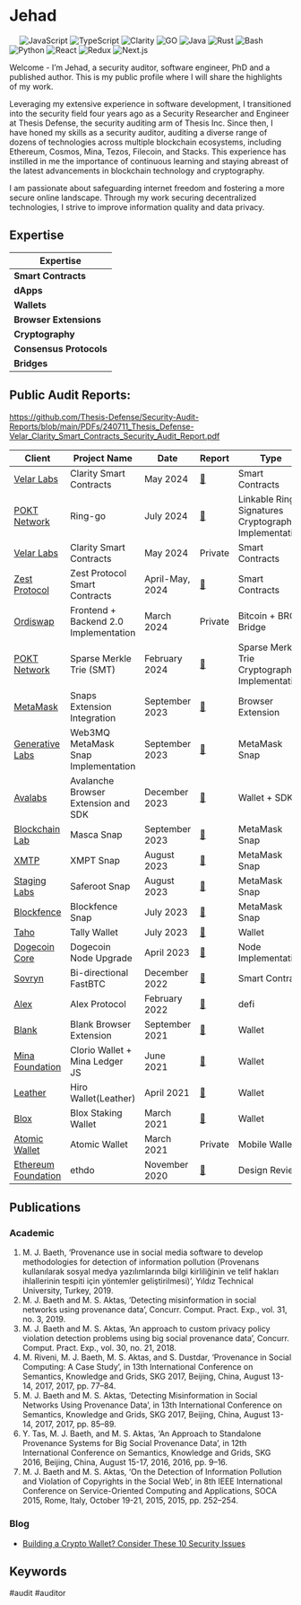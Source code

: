 
# Jehad 
&emsp;
![JavaScript](https://img.shields.io/badge/-JavaScript-000?&logo=JavaScript)
![TypeScript](https://img.shields.io/badge/-TypeScript-000?&logo=TypeScript&logoColor=007ACC)
![Clarity](https://img.shields.io/badge/Clarity-F46D01)
![GO](https://img.shields.io/badge/-GO-000?&logo=Go)
![Java](https://img.shields.io/badge/Java-ED8B00?logo=openjdk&logoColor=white)
![Rust](https://img.shields.io/badge/-Rust-000?&logo=Rust)
![Bash](https://img.shields.io/badge/-Bash-000?&logo=GNU-Bash)
![Python](https://img.shields.io/badge/-Python-000?&logo=Python)
![React](https://img.shields.io/badge/-React-000?&logo=React)
![Redux](https://img.shields.io/badge/-Redux-000?&logo=Redux)
![Next.js](https://img.shields.io/badge/-Next.js-000?&logo=Next.js)

Welcome - I’m Jehad, a security auditor, software engineer, PhD and a published author. This is my public profile where I will share the highlights of my work. 

Leveraging my extensive experience in software development, I transitioned into the security field four years ago as a Security Researcher and Engineer at Thesis Defense, the security auditing arm of Thesis Inc.  Since then, I have honed my skills as a security auditor, auditing a diverse range of dozens of technologies across multiple blockchain ecosystems, including Ethereum, Cosmos, Mina, Tezos, Filecoin, and Stacks.  This experience has instilled in me the importance of continuous learning and staying abreast of the latest advancements in blockchain technology and cryptography.

I am passionate about safeguarding internet freedom and fostering a more secure online landscape.  Through my work securing decentralized technologies, I strive to improve information quality and data privacy.

## Expertise

| Expertise           | 
| ------------------- | 
| **Smart Contracts**    | 
| **dApps** | 
| **Wallets** | 
| **Browser Extensions**     |
| **Cryptography**     |
| **Consensus Protocols**     |
| **Bridges**     | 

## Public Audit Reports:

https://github.com/Thesis-Defense/Security-Audit-Reports/blob/main/PDFs/240711_Thesis_Defense-Velar_Clarity_Smart_Contracts_Security_Audit_Report.pdf

| Client	| Project Name	| Date	| Report	| Type      |Language |
|-----------|---------------|-------|-----------|-----------|---------|
|[Velar Labs](https://www.velar.co/)	|Clarity Smart Contracts	|May 2024	| [:page_facing_up:](PDFs/240711_Thesis_Defense-Velar_Clarity_Smart_Contracts_Security_Audit_Report.pdf) |	 Smart Contracts| Clarity |
| [POKT Network](https://www.pokt.network/)|	Ring-go |	July 2024|	[:page_facing_up:](https://github.com/pokt-network/ring-go/blob/master/audits/240704_Thesis_Defense-Pokt_Network_Ring-Go_Security_Audit_Report.pdf)	| Linkable Ring Signatures Cryptographic Implementation|Go |
|[Velar Labs](https://www.velar.co/)	|Clarity Smart Contracts	|May 2024	| Private |	 Smart Contracts| Clarity |
|[Zest Protocol](https://www.zestprotocol.com/)	|Zest Protocol Smart Contracts	| April-May, 2024|	[:page_facing_up:](https://github.com/Thesis-Defense/Security-Audit-Reports/blob/main/PDFs/240509_Thesis_Defense-Zest_Protocol_Smart_Contracts_Security_Audit_Report.pdf)	|  Smart Contracts | Clarity|
|[Ordiswap](https://ordiswap.fi/)| 	Frontend + Backend 2.0 Implementation |	March 2024 |	Private |	Bitcoin + BRC Bridge | TypeScript/JavaScript|
|[POKT Network](https://www.pokt.network/)	| Sparse Merkle Trie (SMT)|	February 2024 |	[:page_facing_up:](https://github.com/Thesis-Defense/Security-Audit-Reports/blob/main/PDFs/240612_Thesis_Defense-Pokt_Network_Sparse_Merkel_Trie_Security_Audit_Report.pdf)	| Sparse Merkle Trie Cryptographic Implementation| Go |
|[MetaMask](https://metamask.io/) |Snaps Extension Integration|September 2023|[:page_facing_up:](audits/Metamask_Snaps_Extension_Integration_Final_Audit_Report_Least_Authority.pdf)|Browser Extension|Javascript|
|[Generative Labs](https://www.generativelabs.co/) |Web3MQ MetaMask Snap Implementation | September 2023 | [:page_facing_up:](audits/Generative_Labs_Web3MQ_Snap_Final_Audit_Report_Least_Authority.pdf)|MetaMask Snap|Javascript|
|[Avalabs](https://www.avalabs.org/) |Avalanche Browser Extension and SDK | December 2023|[:page_facing_up:](audits/151223_Ava-Labs_Avalanche-BrowserExtension-and_SDK-3rd-Review_Final-Audit-Report.pdf)|Wallet + SDK| TypeScript|
|[Blockchain Lab](https://www.blockchainlab.com/) |Masca Snap|September 2023|[:page_facing_up:](audits/Blockchain_Lab_Masca_MetaMask_Snap_Final_Audit_Report_Least_Authority.pdf)|MetaMask Snap|Javascript|
|[XMTP](https://xmtp.org/)|XMPT Snap|August 2023|[:page_facing_up:]()|MetaMask Snap|Javascript|
|[Staging Labs](https://www.staginglabs.io/) | Saferoot Snap| August 2023|[:page_facing_up:](audits/Staging_Labs_Saferoot_Snap_Final_Audit_Report_Least-Authority.pdf)|MetaMask Snap|Javascript|
|[Blockfence](https://blockfence.io/) |Blockfence Snap|July 2023|[:page_facing_up:](audits/Blockfence_Metamask_Snap_Final_Audit_Report_Least_Authority.pdf)|MetaMask Snap|Javascript|
[Taho](https://taho.xyz/) |Tally Wallet |July 2023|[:page_facing_up:](audits/Thesis_Taho_Wallet_Extension_Final_Audit_Report_Least-Authority.pdf)|Wallet|JS|
|[Dogecoin Core](https://dogecoincore.com/) |Dogecoin Node Upgrade|April 2023|[:page_facing_up:](audits/audits/Dogecoin_Node_Upgrade_Final_Audit_Repor_April23_Least_Authority.pdf)|Node Implementation|C++|
|[Sovryn](https://sovryn.com/) | Bi-directional FastBTC |December 2022|[:page_facing_up:](audits/LeastAuthority_Sovryn_Bi-directional_FastBTC_Final_Audit_Report.pdf)|Smart Contract|Solidity|
|[Alex](https://www.alexgo.io/) | Alex Protocol |February 2022|[:page_facing_up:](audits/LeastAuthority_ALEX_Protocol_Smart_Contracts_Final_Audit_Report.pdf)|defi|Clarity|
|[Blank](https://blockwallet.io/)|Blank Browser Extension|September 2021|[:page_facing_up:](audits/210922_Blank_Blank-Wallet-Browser-Extension_Final-Audit-Report.pdf)|Wallet|JS|
|[Mina Foundation](https://www.minafoundation.com/)|Clorio Wallet + Mina Ledger JS |June 2021|[:page_facing_up:](audits/LeastAuthority_Mina_Foundation_Clorio_Wallet_Mina_Ledger_JS_Final_Audit_Report.pdf)| Wallet|Javascript|
|[Leather](https://leather.io/) | Hiro Wallet(Leather)|April 2021|[:page_facing_up:](audits/LeastAuthority_Hiro_Stacks_Wallet_Extension_Final_Audit_Report.pdf)|Wallet|JavaScript|
|[Blox](https://www.bloxstaking.com/)|Blox Staking Wallet |March 2021|[:page_facing_up:](audits/LeastAuthority_Blox_Staking_Wallet_Final_Audit_Report.pdf)|Wallet|JavaScript|
|[Atomic Wallet](https://atomicwallet.io/)|Atomic Wallet |March 2021|Private|Mobile Wallet|Javascript|
|[Ethereum Foundation](https://ethereum.org/en/foundation/) |ethdo|November 2020|[:page_facing_up:](audits/LeastAuthority_Ethereum_Foundation_ethdo_Audit_Report.pdf)|Design Review|Language|


## Publications

### Academic

1.	M. J. Baeth, ‘Provenance use in social media software to develop methodologies for detection of information pollution (Provenans kullanılarak sosyal medya yazılımlarında bilgi kirliliğinin ve telif hakları ihlallerinin tespiti için yöntemler geliştirilmesi)’, Yıldız Technical University, Turkey, 2019.
2.	M. J. Baeth and M. S. Aktas, ‘Detecting misinformation in social networks using provenance data’, Concurr. Comput. Pract. Exp., vol. 31, no. 3, 2019.
3.	M. J. Baeth and M. S. Aktas, ‘An approach to custom privacy policy violation detection problems using big social provenance data’, Concurr. Comput. Pract. Exp., vol. 30, no. 21, 2018.
4.	M. Riveni, M. J. Baeth, M. S. Aktas, and S. Dustdar, ‘Provenance in Social Computing: A Case Study’, in 13th International Conference on Semantics, Knowledge and Grids, SKG 2017, Beijing, China, August 13-14, 2017, 2017, pp. 77–84.
5.	M. J. Baeth and M. S. Aktas, ‘Detecting Misinformation in Social Networks Using Provenance Data’, in 13th International Conference on Semantics, Knowledge and Grids, SKG 2017, Beijing, China, August 13-14, 2017, 2017, pp. 85–89.
6.	Y. Tas, M. J. Baeth, and M. S. Aktas, ‘An Approach to Standalone Provenance Systems for Big Social Provenance Data’, in 12th International Conference on Semantics, Knowledge and Grids, SKG 2016, Beijing, China, August 15-17, 2016, 2016, pp. 9–16.
7.	M. J. Baeth and M. S. Aktas, ‘On the Detection of Information Pollution and Violation of Copyrights in the Social Web’, in 8th IEEE International Conference on Service-Oriented Computing and Applications, SOCA 2015, Rome, Italy, October 19-21, 2015, 2015, pp. 252–254.

### Blog

- [Building a Crypto Wallet? Consider These 10 Security Issues](https://medium.com/thesis-defense/building-a-crypto-wallet-consider-these-10-security-issues-32fcaacc26af)

## Keywords

#audit #auditor

